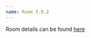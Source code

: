 ```yaml
---
name: Room 3.0.2
---
```


Room details can be found [here](https://www7.ceda.polimi.it/spazi/spazi/controller/Aula.do?evn_init=event&lang=EN&idaula=58&jaf_currentWFID=main)